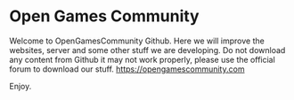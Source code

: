 # Open Games Community

Welcome to OpenGamesCommunity Github. Here we will improve the websites, server and some other stuff we are developing.
Do not download any content from Github it may not work properly, please use the official forum to download our stuff.
https://opengamescommunity.com

Enjoy.
